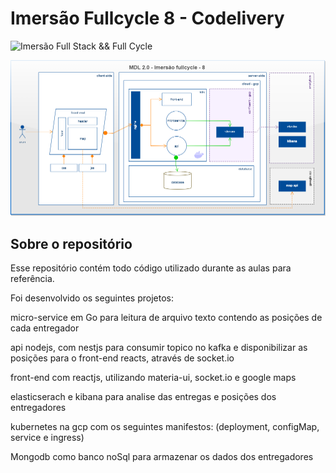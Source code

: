 # Imersão Fullcycle 8 - Codelivery
![Imersão Full Stack && Full Cycle](https://events-fullcycle.s3.amazonaws.com/events-fullcycle/static/site/img/grupo_4417.png)

![Imersão Full Stack && Full Cycle](imersao-fullcycle-8-imersao-8.drawio.png)

## Sobre o repositório
Esse repositório contém todo código utilizado durante as aulas para referência.

Foi desenvolvido os seguintes projetos:

micro-service em Go para leitura de arquivo texto contendo as posições de cada entregador

api nodejs, com nestjs para consumir topico no kafka e disponibilizar as posições para o front-end reacts, através de socket.io

front-end com reactjs, utilizando materia-ui, socket.io e google maps

elasticserach e kibana para analise das entregas e posições dos entregadores

kubernetes na gcp com os seguintes manifestos: (deployment, configMap, service e ingress)

Mongodb como banco noSql para armazenar os dados dos entregadores
